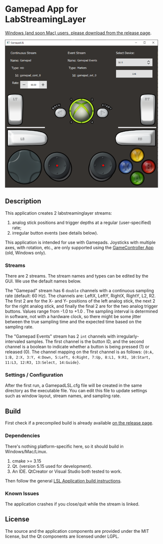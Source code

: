 # Gamepad App for LabStreamingLayer

[Windows (and soon Mac) users, please download from the release page](https://github.com/labstreaminglayer/App-Gamepad/releases).

![Image of GamepadLSL](https://github.com/labstreaminglayer/App-Gamepad/blob/master/GamepadLSL-screenshot.PNG?raw=true)

## Description

This application creates 2 labstreaminglayer streams:
1. analog stick positions and trigger depths at a regular (user-specified) rate;
2. irregular button events (see details below).

This application is intended for use with Gamepads. Joysticks with multiple axes, with rotation, etc., are only supported using the [GameController App](https://github.com/labstreaminglayer/App-GameController) (old, Windows only).

### Streams

There are 2 streams. The stream names and types can be edited by the GUI. We use the default names below.

The "Gamepad" stream has 6 `double` channels with a continuous sampling rate (default: 60 Hz).
The channels are: LeftX, LeftY, RightX, RightY, L2, R2. The first 2 are for the X- and Y- positions of the left analog stick, the next 2 for the right analog stick, and finally the final 2 are for the two analog trigger buttons. Values range from -1.0 to +1.0 .
The sampling interval is determined in software, not with a hardware clock, so there might be some jitter between the true sampling time and the expected time based on the sampling rate.

The "Gamepad Events" stream has 2 `int` channels with irregularly-intervaled samples. The first channel is the button ID, and the second channel is a boolean to indicate whether a button is being pressed (1) or released (0). The channel mapping on the first channel is as follows: `{0:A, 1:B, 2:X, 3:Y, 4:Down, 5:Left, 6:Right, 7:Up, 8:L1, 9:R1, 10:Start, 11:L3, 12:R3, 13:Select, 14:Guide}`.

### Settings / Configuration

After the first run, a GamepadLSL.cfg file will be created in the same directory as the executable file. You can edit this file to update settings such as window layout, stream names, and sampling rate.

## Build

First check if a precompiled build is already available [on the release page](https://github.com/labstreaminglayer/App-Gamepad/releases).

### Dependencies

There's nothing platform-specific here, so it should build in Windows/Mac/Linux.

1. cmake >= 3.15
1. Qt. (version 5.15 used for development).
1. An IDE. QtCreator or Visual Studio both tested to work.

Then follow the general [LSL Application build instructions](https://labstreaminglayer.readthedocs.io/dev/app_build.html).

### Known Issues

The application crashes if you close/quit while the stream is linked.

## License

The source and the application components are provided under the MIT license,
but the Qt components are licensed under LGPL.
